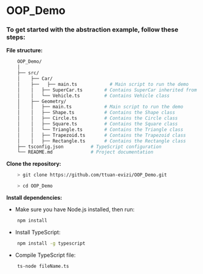 # OOP_Demo
### To get started with the abstraction example, follow these steps:

**File structure:**

```graphql
    OOP_Demo/
    │
    ├── src/
    │    ├── Car/
    │    ├──   ├── main.ts            # Main script to run the demo
    │    │   ├── SuperCar.ts        # Contains SuperCar inherited from Vehicle
    │    │   └── Vehicle.ts         # Contains Vehicle class
    │    ├── Geometry/
    │    │   ├── main.ts            # Main script to run the demo
    │    │   ├── Shape.ts           # Contains the Shape class
    │    │   ├── Circle.ts          # Contains the Circle class
    │    │   ├── Square.ts          # Contains the Square class 
    │    │   └── Triangle.ts        # Contains the Triangle class
    │    │   ├── Trapezoid.ts       # Contains the Trapezoid class
    │    │   ├── Rectangle.ts       # Contains the Rectangle class 
    ├── tsconfig.json          # TypeScript configuration
    └── README.md              # Project documentation
```

**Clone the repository:**

```bash
    > git clone https://github.com/ttuan-evizi/OOP_Demo.git

    > cd OOP_Demo
```

**Install dependencies:**

* Make sure you have Node.js installed, then run:

```bash
    npm install
```

* Install TypeScript:
```bash
    npm install -g typescript
```

* Compile TypeScript file:

```bash
    ts-node fileName.ts
```
